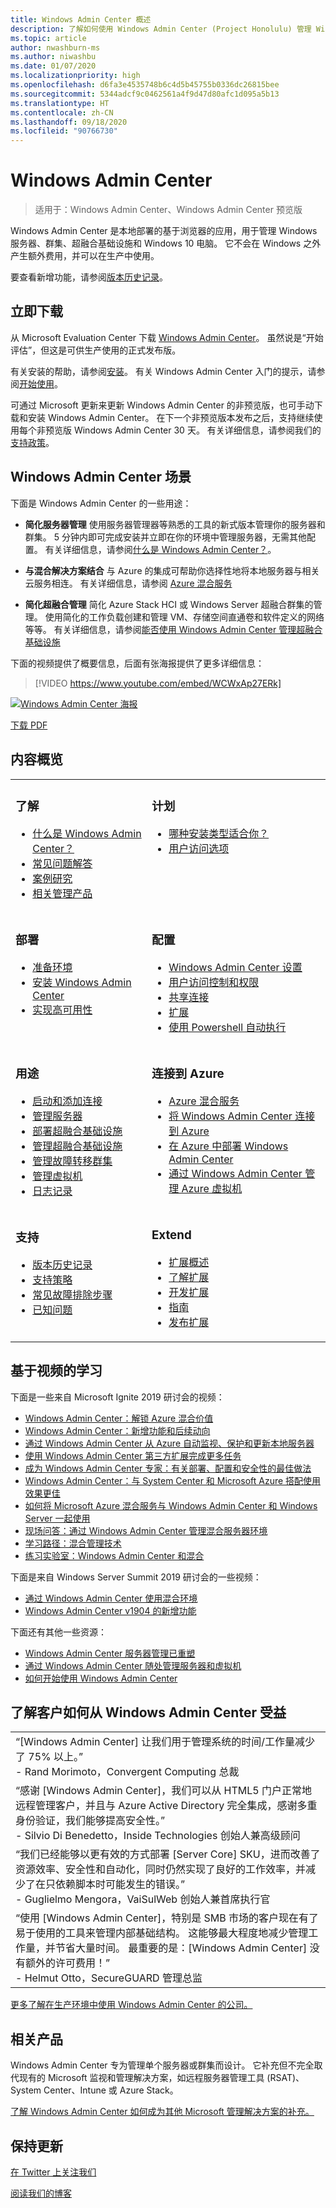 ```yaml
---
title: Windows Admin Center 概述
description: 了解如何使用 Windows Admin Center (Project Honolulu) 管理 Windows Server
ms.topic: article
author: nwashburn-ms
ms.author: niwashbu
ms.date: 01/07/2020
ms.localizationpriority: high
ms.openlocfilehash: d6fa3e4535748b6c4d5b45755b0336dc26815bee
ms.sourcegitcommit: 5344adcf9c0462561a4f9d47d80afc1d095a5b13
ms.translationtype: HT
ms.contentlocale: zh-CN
ms.lasthandoff: 09/18/2020
ms.locfileid: "90766730"
---
```

# <a name="windows-admin-center"></a>Windows Admin Center

> 适用于：Windows Admin Center、Windows Admin Center 预览版

Windows Admin Center 是本地部署的基于浏览器的应用，用于管理 Windows 服务器、群集、超融合基础设施和 Windows 10 电脑。 它不会在 Windows 之外产生额外费用，并可以在生产中使用。

要查看新增功能，请参阅[版本历史记录](support/release-history.md)。

## <a name="download-now"></a>立即下载

从 Microsoft Evaluation Center 下载 [Windows Admin Center](https://www.microsoft.com/evalcenter/evaluate-windows-admin-center)。 虽然说是“开始评估”，但这是可供生产使用的正式发布版。

有关安装的帮助，请参阅[安装](deploy/install.md)。 有关 Windows Admin Center 入门的提示，请参阅[开始使用](use/get-started.md)。

可通过 Microsoft 更新来更新 Windows Admin Center 的非预览版，也可手动下载和安装 Windows Admin Center。 在下一个非预览版本发布之后，支持继续使用每个非预览版 Windows Admin Center 30 天。 有关详细信息，请参阅我们的[支持政策](support/index.md)。

## <a name="windows-admin-center-scenarios"></a>Windows Admin Center 场景

下面是 Windows Admin Center 的一些用途：

- **简化服务器管理** 使用服务器管理器等熟悉的工具的新式版本管理你的服务器和群集。 5 分钟内即可完成安装并立即在你的环境中管理服务器，无需其他配置。 有关详细信息，请参阅[什么是 Windows Admin Center？](understand/what-is.md)。

- **与混合解决方案结合** 与 Azure 的集成可帮助你选择性地将本地服务器与相关云服务相连。 有关详细信息，请参阅 [Azure 混合服务](azure/index.md)

- **简化超融合管理** 简化 Azure Stack HCI 或 Windows Server 超融合群集的管理。 使用简化的工作负载创建和管理 VM、存储空间直通卷和软件定义的网络等等。 有关详细信息，请参阅[能否使用 Windows Admin Center 管理超融合基础设施](use/manage-hyper-converged.md)

下面的视频提供了概要信息，后面有张海报提供了更多详细信息：
> [!VIDEO https://www.youtube.com/embed/WCWxAp27ERk]

[![Windows Admin Center 海报](media/WAC1910Poster_thumb_small.PNG)](media/WAC1910Poster_thumb.png)

[下载 PDF](https://github.com/MicrosoftDocs/windowsserverdocs/raw/master/WindowsServerDocs/manage/windows-admin-center/media/WindowsAdminCenter1910Poster.pdf)

## <a name="contents-at-a-glance"></a>内容概览

<table>
    <tr></tr>
    <tr>
        <td style="vertical-align: top;">
            <h3>了解</h3>
            <ul>
            <li><a href="understand/what-is.md">什么是 Windows Admin Center？</a>
            <li><a href="understand/faq.md">常见问题解答</a>
            <li><a href="understand/case-studies.md">案例研究</a>
            <li><a href="understand/related-management.md">相关管理产品</a>
            </ul>
        </td>
        <td style="vertical-align: top;">
            <h3>计划</h3>
            <ul>
            <li><a href="plan/installation-options.md">哪种安装类型适合你？</a>
            <li><a href="plan/user-access-options.md">用户访问选项</a>
            <br>
            </ul>
        </td>
    </tr>
    <tr>
        <td style="vertical-align: top;">
            <h3>部署</h3>
            <ul>
            <li><a href="deploy/prepare-environment.md">准备环境</a>
            <li><a href="deploy/install.md">安装 Windows Admin Center</a>
            <li><a href="deploy/high-availability.md">实现高可用性</a>
         </ul>
        </td>
        <td style="vertical-align: top;">
            <h3>配置</h3>
            <ul>
            <li><a href="configure/settings.md">Windows Admin Center 设置</a>
            <li><a href="configure/user-access-control.md">用户访问控制和权限</a>
            <li><a href="configure/shared-connections.md">共享连接</a>
            <li><a href="configure/using-extensions.md">扩展</a>
            <li><a href="configure/use-powershell.md">使用 Powershell 自动执行</a>
            </ul>
        </td>
    </tr>
    <tr>
        <td style="vertical-align: top;">
            <h3>用途</h3>
            <ul>
            <li><a href="use/get-started.md">启动和添加连接</a>
            <li><a href="use/manage-servers.md">管理服务器</a>
            <li><a href="use/deploy-hyperconverged-infrastructure.md">部署超融合基础设施</a>
            <li><a href="use/manage-hyper-converged.md">管理超融合基础设施</a>
            <li><a href="use/manage-failover-clusters.md">管理故障转移群集</a>
            <li><a href="use/manage-virtual-machines.md">管理虚拟机</a>
            <li><a href="use/logging.md">日志记录</a>
            </ul>
        </td>
        <td style="vertical-align: top;">
            <h3>连接到 Azure</h3>
            <ul>
            <li><a href="azure/index.md">Azure 混合服务</a></li>
            <li><a href="azure/azure-integration.md">将 Windows Admin Center 连接到 Azure</a></li>
            <li><a href="azure/deploy-wac-in-azure.md">在 Azure 中部署 Windows Admin Center</a></li>
            <li><a href="azure/manage-azure-vms.md">通过 Windows Admin Center 管理 Azure 虚拟机</a></li>
            </ul>
        </td>
    </tr>
    <tr>
            <td style="vertical-align: top;">
            <h3>支持</h3>
            <ul>
            <li><a href="support/release-history.md">版本历史记录</a>
            <li><a href="support/index.md">支持策略</a>
            <li><a href="support/troubleshooting.md">常见故障排除步骤</a>
            <li><a href="support/known-issues.md">已知问题</a>
            </ul>
        </td>
            <td style="vertical-align: top;">
            <h3>Extend</h3>
            <ul>
            <li><a href="extend/extensibility-overview.md">扩展概述</a>
            <li><a href="extend/understand-extensions.md">了解扩展</a>
            <li><a href="extend/developing-extensions.md">开发扩展</a>
            <li><a href="extend/publish-extensions.md">指南</a>
            <li><a href="extend/publish-extensions.md">发布扩展</a>
            </ul>
        </td>
    </tr>

</table>

## <a name="video-based-learning"></a>基于视频的学习

下面是一些来自 Microsoft Ignite 2019 研讨会的视频：

- [Windows Admin Center：解锁 Azure 混合价值](https://aka.ms/WAC-BRK3165)
- [Windows Admin Center：新增功能和后续动向](https://aka.ms/WAC-BRK2048)
- [通过 Windows Admin Center 从 Azure 自动监视、保护和更新本地服务器](https://aka.ms/WAC-THR2146)
- [使用 Windows Admin Center 第三方扩展完成更多任务](https://aka.ms/WAC-THR2140)
- [成为 Windows Admin Center 专家：有关部署、配置和安全性的最佳做法](https://aka.ms/WAC-THR2135)
- [Windows Admin Center：与 System Center 和 Microsoft Azure 搭配使用效果更佳](https://aka.ms/WAC-THR2176)
- [如何将 Microsoft Azure 混合服务与 Windows Admin Center 和 Windows Server 一起使用](https://aka.ms/WAC-THR2073)
- [现场问答：通过 Windows Admin Center 管理混合服务器环境](https://aka.ms/WAC-MLS1055)
- [学习路径：混合管理技术](https://aka.ms/WAC-HybridMgmtTech)
- [练习实验室：Windows Admin Center 和混合](/learn/?WT.mc_id=sitertzn_homepage_learn-redirect-handsonlabs)

下面是来自 Windows Server Summit 2019 研讨会的一些视频：

- [通过 Windows Admin Center 使用混合环境](https://aka.ms/WAC-WSS2019-GoHybridWAC)
- [Windows Admin Center v1904 的新增功能](https://aka.ms/WAC-WSS2019-WhatsNewv1904)

下面还有其他一些资源：

- [Windows Admin Center 服务器管理已重塑](https://aka.ms/WAC-ServerMgmtReimagined)
- [通过 Windows Admin Center 随处管理服务器和虚拟机](https://aka.ms/WAC-Webinar2019)
- [如何开始使用 Windows Admin Center](https://www.youtube.com/embed/PcQj6ZklmK0)

## <a name="see-how-customers-are-benefitting-from-windows-admin-center"></a>了解客户如何从 Windows Admin Center 受益

|     |
| --- |
| “[Windows Admin Center] 让我们用于管理系统的时间/工作量减少了 75% 以上。”<br> \- Rand Morimoto，Convergent Computing 总裁 |
| “感谢 [Windows Admin Center]，我们可以从 HTML5 门户正常地远程管理客户，并且与 Azure Active Directory 完全集成，感谢多重身份验证，我们能够提高安全性。”<br/> \- Silvio Di Benedetto，Inside Technologies 创始人兼高级顾问 |
| “我们已经能够以更有效的方式部署 [Server Core] SKU，进而改善了资源效率、安全性和自动化，同时仍然实现了良好的工作效率，并减少了在只依赖脚本时可能发生的错误。” <br/> \- Guglielmo Mengora，VaiSulWeb 创始人兼首席执行官 |
| “使用 [Windows Admin Center]，特别是 SMB 市场的客户现在有了易于使用的工具来管理内部基础结构。 这能够最大程度地减少管理工作量，并节省大量时间。 最重要的是：[Windows Admin Center] 没有额外的许可费用！” <br/> \- Helmut Otto，SecureGUARD 管理总监 |

[更多了解在生产环境中使用 Windows Admin Center 的公司。](understand/case-studies.md)

## <a name="related-products"></a>相关产品

Windows Admin Center 专为管理单个服务器或群集而设计。 它补充但不完全取代现有的 Microsoft 监视和管理解决方案，如远程服务器管理工具 (RSAT)、System Center、Intune 或 Azure Stack。

[了解 Windows Admin Center 如何成为其他 Microsoft 管理解决方案的补充。](understand/related-management.md)

## <a name="stay-updated"></a>保持更新

[在 Twitter 上关注我们](https://twitter.com/servermgmt)

[阅读我们的博客](https://techcommunity.microsoft.com/t5/windows-admin-center-blog/bg-p/Windows-Admin-Center-Blog)